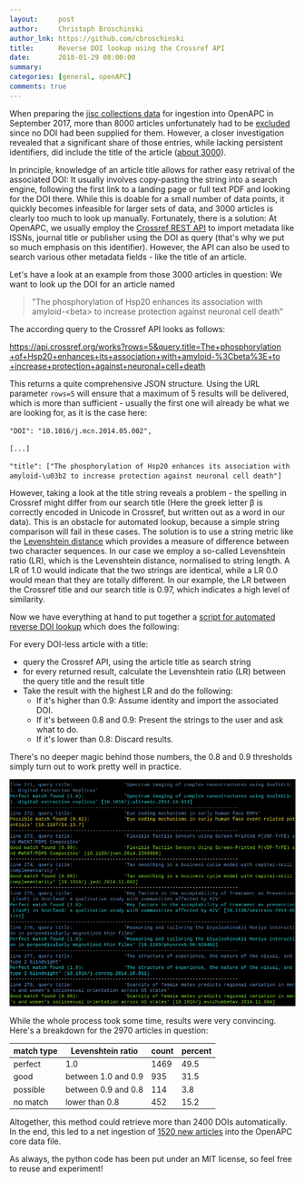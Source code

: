 ```yaml
---
layout:     post
author:     Christoph Broschinski
author_lnk: https://github.com/cbroschinski
title:      Reverse DOI lookup using the Crossref API
date:       2018-01-29 08:00:00
summary:    
categories: [general, openAPC]
comments: true
---
```


When preparing the [jisc collections data](https://openapc.github.io/general/openapc/2017/09/14/jisc/) for ingestion into OpenAPC in September 2017, more than 8000 articles unfortunately had to be [excluded](https://github.com/OpenAPC/openapc-de/tree/master/data/jisc_collections#statistics) since no DOI had been supplied for them. 
However, a closer investigation revealed that a significant share of those entries, while lacking persistent identifiers, did include the title of the article ([about 3000](https://github.com/OpenAPC/openapc-de/blob/master/data/jisc_collections/reconstructed_doi_articles/jisc_doiless_articles_with_titles.csv)). 

In principle, knowledge of an article title allows for rather easy retrival of the associated DOI: It usually involves copy-pasting the string into a search engine, following the first link to a landing page or full text PDF and looking for the DOI there.
While this is doable for a small number of data points, it quickly becomes infeasible for larger sets of data, and 3000 articles is clearly too much to look up manually.
Fortunately, there is a solution: At OpenAPC, we usually employ the [Crossref REST API](https://github.com/CrossRef/rest-api-doc) to import metadata like ISSNs, journal title or publisher using the DOI as query (that's why we put so much emphasis on this identifier). 
However, the API can also be used to search various other metadata fields - like the title of an article.

Let's have a look at an example from those 3000 articles in question: We want to look up the DOI for an article named

> "The phosphorylation of Hsp20 enhances its association with amyloid-&lt;beta&gt; to increase protection against neuronal cell death"

The according query to the Crossref API looks as follows:

[https://api.crossref.org/works?rows=5&query.title=The+phosphorylation +of+Hsp20+enhances+its+association+with+amyloid-%3Cbeta%3E+to +increase+protection+against+neuronal+cell+death](https://api.crossref.org/works?rows=5&query.title=The+phosphorylation+of+Hsp20+enhances+its+association+with+amyloid-%3Cbeta%3E+to+increase+protection+against+neuronal+cell+death)

This returns a quite comprehensive JSON structure. Using the URL parameter `rows=5` will ensure that a maximum of 5 results will be delivered, which is more than sufficient - usually the first one will already be what we are looking for, as it is the case here:

`
"DOI": "10.1016/j.mcn.2014.05.002",
`

`
[...]
`

`
"title": ["The phosphorylation of Hsp20 enhances its association with amyloid-\u03b2 to increase protection against neuronal cell death"]
`

However, taking a look at the title string reveals a problem - the spelling in Crossref might differ from our search title (Here the greek letter β is correctly encoded in Unicode in Crossref, but written out as a word in our data). 
This is an obstacle for automated lookup, because a simple string comparison will fail in these cases. 
The solution is to use a string metric like the [Levenshtein distance](https://en.wikipedia.org/wiki/Levenshtein_distance) which provides a measure of difference between two character sequences. 
In our case we employ a so-called Levenshtein ratio (LR), which is the Levenshtein distance, normalised to string length.
A LR of 1.0 would indicate that the two strings are identical, while a LR 0.0 would mean that they are totally different.
In our example, the LR between the Crossref title and our search title is 0.97, which indicates a high level of similarity.

Now we have everything at hand to put together a [script for automated reverse DOI lookup](https://github.com/OpenAPC/openapc-de/blob/master/python/import_dois.py) which does the following:

For every DOI-less article with a title: 
* query the Crossref API, using the article title as search string
* for every returned result, calculate the Levenshtein ratio (LR) between the query title and the result title
* Take the result with the highest LR and do the following:
    * If it's higher than 0.9: Assume identity and import the associated DOI.
    * If it's between 0.8 and 0.9: Present the strings to the user and ask what to do.
    * If it's lower than 0.8: Discard results.

There's no deeper magic behind those numbers, the 0.8 and 0.9 thresholds simply turn out to work pretty well in practice.

![screenshot of the lookup script](/figure/reverse_doi_lookup_screen.png)

While the whole process took some time, results were very convincing. Here's a breakdown for the 2970 articles in question:

|match type               | Levenshtein ratio   | count | percent |
|:------------------------|---------------------|-------|---------|
| perfect                 | 1.0                 | 1469  |  49.5   |
| good                    | between 1.0 and 0.9 | 935   |  31.5   |
| possible                | between 0.9 and 0.8 | 114   |   3.8   |
| no match                | lower than 0.8      | 452   |  15.2   |

Altogether, this method could retrieve more than 2400 DOIs automatically. In the end, this led to a net ingestion of [1520 new articles](https://github.com/OpenAPC/openapc-de/tree/master/data/jisc_collections#reconstructed-dois) into the OpenAPC core data file.

As always, the python code has been put under an MIT license, so feel free to reuse and experiment!

